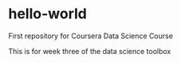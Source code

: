 # hello-world
First repository for Coursera Data Science Course

This is for week three of the data science toolbox

